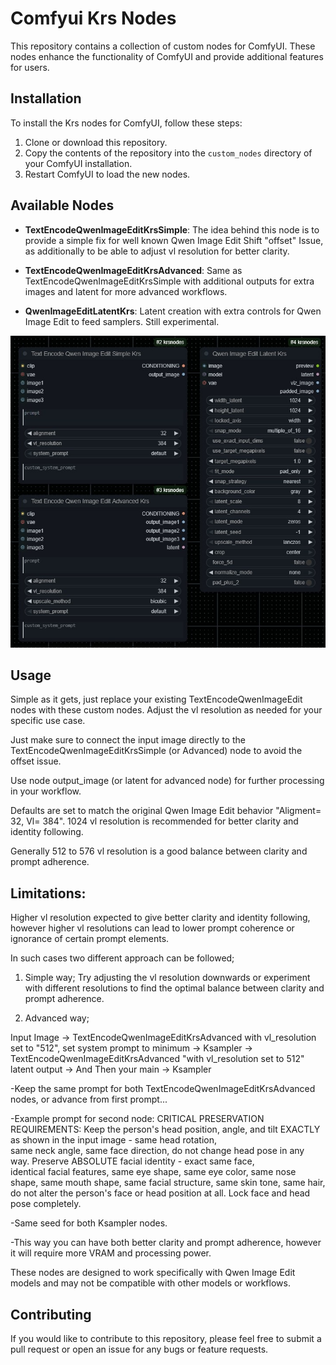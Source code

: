 # **Comfyui Krs Nodes**

This repository contains a collection of custom nodes for ComfyUI. These nodes enhance the functionality of ComfyUI and provide additional features for users.
## **Installation**
To install the Krs nodes for ComfyUI, follow these steps:
1. Clone or download this repository.
2. Copy the contents of the repository into the `custom_nodes` directory of your ComfyUI installation.
3. Restart ComfyUI to load the new nodes.
## **Available Nodes**
- **TextEncodeQwenImageEditKrsSimple**: The idea behind this node is to provide a simple fix for well known Qwen Image Edit Shift "offset" Issue, as additionally to be able to adjust vl resolution for better clarity.


- **TextEncodeQwenImageEditKrsAdvanced**: Same as TextEncodeQwenImageEditKrsSimple with additional outputs for extra images and latent for more advanced workflows.


- **QwenImageEditLatentKrs**: Latent creation with extra controls for Qwen Image Edit to feed samplers. Still experimental.

![nodes.jpg](images/nodes.jpg)



## **Usage**
Simple as it gets, just replace your existing TextEncodeQwenImageEdit nodes with these custom nodes. Adjust the vl resolution as needed for your specific use case.

Just make sure to connect the input image directly to the TextEncodeQwenImageEditKrsSimple (or Advanced) node to avoid the offset issue.

Use node output_image (or latent for advanced node) for further processing in your workflow.

Defaults are set to match the original Qwen Image Edit behavior "Aligment= 32, Vl= 384". 1024 vl resolution is recommended for better clarity and identity following.

Generally 512 to 576 vl resolution is a good balance between clarity and prompt adherence.

## ****Limitations:**** 

Higher vl resolution expected to give better clarity and identity following, however higher vl resolutions can lead to lower prompt coherence or ignorance of certain prompt elements.

In such cases two different approach can be followed;
1. Simple way; Try adjusting the vl resolution downwards or experiment with different resolutions to find the optimal balance between clarity and prompt adherence.


2. Advanced way; 

Input Image -> TextEncodeQwenImageEditKrsAdvanced with vl_resolution set to "512", set system prompt to minimum -> Ksampler -> TextEncodeQwenImageEditKrsAdvanced "with vl_resolution set to 512" latent output -> And Then your main -> Ksampler

-Keep the same prompt for both TextEncodeQwenImageEditKrsAdvanced nodes, or advance from first prompt...

-Example prompt for second node: CRITICAL PRESERVATION REQUIREMENTS: Keep the person's head position, angle, and tilt EXACTLY as shown in the input image - same head rotation,   
same neck angle, same face direction, do not change head pose in any way. Preserve ABSOLUTE facial identity - exact same face,   
identical facial features, same eye shape, same eye color, same nose shape, same mouth shape, same facial structure, same skin tone, same hair,   
do not alter the person's face or head position at all. Lock face and head pose completely.

-Same seed for both Ksampler nodes.

-This way you can have both better clarity and prompt adherence, however it will require more VRAM and processing power.

These nodes are designed to work specifically with Qwen Image Edit models and may not be compatible with other models or workflows.

## **Contributing**
If you would like to contribute to this repository, please feel free to submit a pull request or open an issue for any bugs or feature requests.
